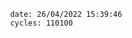 

                date: 26/04/2022 15:39:46
                cycles: 110100

                         